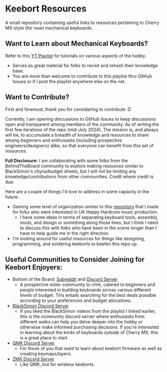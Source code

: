 # Keebort Resources

A small repository containing useful links to resources pertaining to Cherry MX-style (for now) mechanical keyboards.

## Want to Learn about Mechanical Keyboards?

Refer to this [YT Playlist](https://youtube.com/playlist?list=PLx8AJyqd8OBSjQh1ZHVFlEe6FgRSnn_T9&si=dc55ps5Kq5aa2R7B) for tutorials on various aspects of the hobby.

- Serves as great material for folks to revisit and rehash their knowledge base.
- You are more than welcome to contribute to this playlist thru GitHub Issues or if I post the playlist anywhere else on the net.

## Want to Contribute?

First and foremost, thank you for considering to contribute :D

Currently, I am opening discussions to GitHub Issues to keep discussions open and transparent among members of the community. As of writing the first few iterations of the repo (mid-July 2024), The mission is, and always will be, to accumulate a breadth of knowledge and resources to share among beginners and enthusiasts (including prospective engineers/designers) alike, so that everyone can benefit from this set of resources.

**Full Disclosure:** I am collaborating with some folks from the BehindTheBoard community to explore making resources similar to BlackSimon's chyna/budget sheets, but I will not be limiting any knowledge/contributions from other communities. Credit where credit is due.

Here are a couple of things I'd love to address in some capacity in the future:

- Gaining some level of organization similar to this [repository](https://github.com/Callsign-Dingo-7/UK-Happy-Hardcore-Resources) that I made for folks who were interested in UK Happy Hardcore music production.
  - I have some ideas in terms of separating keyboard tools, assembly, mods, and design or something along those lines, but I think I need to discuss this with folks who have been in the scene longer than I have to help guide me in the right direction.
- I'm looking around for useful resources for things like designing, programming, and soldering keeborts to beefen this repo up.

## Useful Communities to Consider Joining for Keebort Enjoyers:

- Bottom of the Board: [Subreddit](https://www.reddit.com/r/BottomOfTheBoard/) and [Discord Server](https://discord.gg/EgMsPG85Ke)
  - A prospective sister community to r/mk, catered to beginners and people interested in building keyboards across various different levels of budget. This entails searching for the best deals possible according to your preferences and budget allocations.
- [BlackSimon Discord Server](http://blacksimon.tv/discord)
  - If you liked the BlackSimon videos from the playlist I linked earlier, this is the community discord server where enthusiasts from different walks can help you delve deeper into the hobby or otherwise make informed purchasing decisions. If you're interested in learning about the kinds of keyboards outside of Cherry MX, this is a great place to start.
- [QMK Discord Server](https://discord.gg/qmk)
  - For those of you that want to learn about keebort firmware as well as creating keymaps/layers.
- [ZMK Discord Server](https://zmk.dev/community/discord/invite)
  - Like QMK, but for wireless keeborts.
